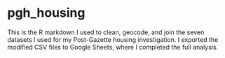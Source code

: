 # pgh_housing
This is the R markdown I used to clean, geocode, and join the seven datasets I used for my Post-Gazette housing investigation. I exported the modified CSV files to Google Sheets, where I completed the full analysis.
